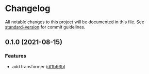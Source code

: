# Changelog

All notable changes to this project will be documented in this file. See [standard-version](https://github.com/conventional-changelog/standard-version) for commit guidelines.

## 0.1.0 (2021-08-15)


### Features

* add transformer ([df1b93b](https://github.com/thewilkybarkid/parcel-transformer-graphviz/commit/df1b93b0e0c5c2fb9c722be5ff2e260301124590))
